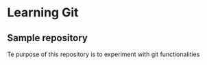 Learning Git
============

Sample repository
-----------------

Te purpose of this repository is to experiment with git functionalities
